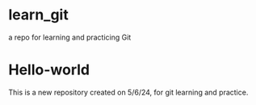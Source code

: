 # learn_git
a repo for learning and practicing Git

Hello-world
===========

This is a new repository created on 5/6/24, for git learning and practice.
